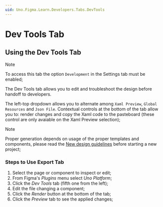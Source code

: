 ```yaml
---
uid: Uno.Figma.Learn.Developers.Tabs.DevTools
---
```


# Dev Tools Tab

## Using the Dev Tools Tab

> [!NOTE]
> To access this tab the option `Development` in the Settings tab must be enabled;

The Dev Tools tab allows you to edit and troubleshoot the design before handoff to developers.

The left-top dropdown allows you to alternate among `Xaml Preview`, `Global Resources` and `Json File`. Contextual controls at the bottom of the tab allow you to: render changes and copy the Xaml code to the pasteboard (these control are only avaiable on the Xaml Preview selection);

> [!NOTE]
> Proper generation depends on usage of the proper templates and components, please read the [New design guidelines](../designers/starting-new-design.md) before starting a new project;

### Steps to Use Export Tab

1. Select the page or component to inspect or edit;
2. From Figma's *Plugins* menu select *Uno Platform*;
3. Click the *Dev Tools* tab (fifth one from the left);
4. Edit the file changing a component;
5. Click the *Render* button at the bottom of the tab;
6. Click the *Preview* tab to see the applied changes;